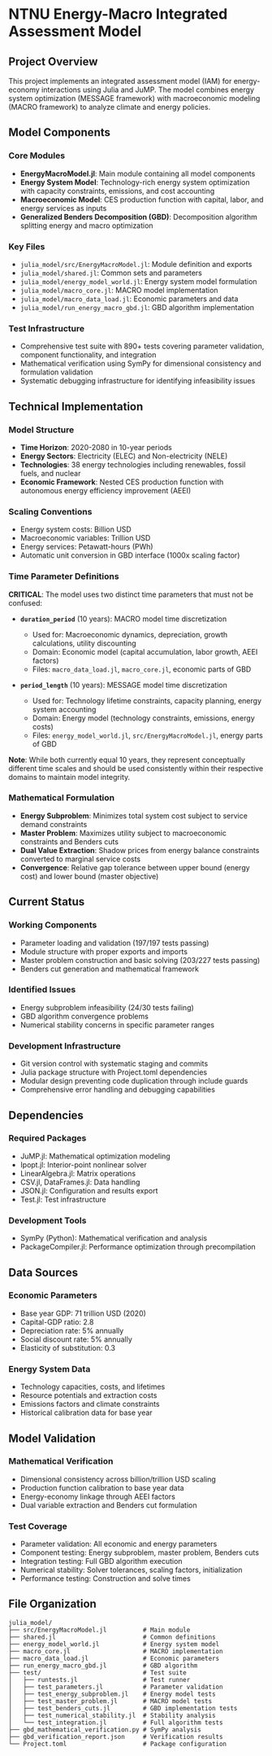 # NTNU Energy-Macro Integrated Assessment Model

## Project Overview

This project implements an integrated assessment model (IAM) for energy-economy interactions using Julia and JuMP. The model combines energy system optimization (MESSAGE framework) with macroeconomic modeling (MACRO framework) to analyze climate and energy policies.

## Model Components

### Core Modules
- **EnergyMacroModel.jl**: Main module containing all model components
- **Energy System Model**: Technology-rich energy system optimization with capacity constraints, emissions, and cost accounting
- **Macroeconomic Model**: CES production function with capital, labor, and energy services as inputs
- **Generalized Benders Decomposition (GBD)**: Decomposition algorithm splitting energy and macro optimization

### Key Files
- `julia_model/src/EnergyMacroModel.jl`: Module definition and exports
- `julia_model/shared.jl`: Common sets and parameters
- `julia_model/energy_model_world.jl`: Energy system model formulation
- `julia_model/macro_core.jl`: MACRO model implementation
- `julia_model/macro_data_load.jl`: Economic parameters and data
- `julia_model/run_energy_macro_gbd.jl`: GBD algorithm implementation

### Test Infrastructure
- Comprehensive test suite with 890+ tests covering parameter validation, component functionality, and integration
- Mathematical verification using SymPy for dimensional consistency and formulation validation
- Systematic debugging infrastructure for identifying infeasibility issues

## Technical Implementation

### Model Structure
- **Time Horizon**: 2020-2080 in 10-year periods
- **Energy Sectors**: Electricity (ELEC) and Non-electricity (NELE)
- **Technologies**: 38 energy technologies including renewables, fossil fuels, and nuclear
- **Economic Framework**: Nested CES production function with autonomous energy efficiency improvement (AEEI)

### Scaling Conventions
- Energy system costs: Billion USD
- Macroeconomic variables: Trillion USD
- Energy services: Petawatt-hours (PWh)
- Automatic unit conversion in GBD interface (1000x scaling factor)

### Time Parameter Definitions
**CRITICAL**: The model uses two distinct time parameters that must not be confused:

- **`duration_period`** (10 years): MACRO model time discretization
  - Used for: Macroeconomic dynamics, depreciation, growth calculations, utility discounting
  - Domain: Economic model (capital accumulation, labor growth, AEEI factors)
  - Files: `macro_data_load.jl`, `macro_core.jl`, economic parts of GBD

- **`period_length`** (10 years): MESSAGE model time discretization  
  - Used for: Technology lifetime constraints, capacity planning, energy system accounting
  - Domain: Energy model (technology constraints, emissions, energy costs)
  - Files: `energy_model_world.jl`, `src/EnergyMacroModel.jl`, energy parts of GBD

**Note**: While both currently equal 10 years, they represent conceptually different time scales and should be used consistently within their respective domains to maintain model integrity.

### Mathematical Formulation
- **Energy Subproblem**: Minimizes total system cost subject to service demand constraints
- **Master Problem**: Maximizes utility subject to macroeconomic constraints and Benders cuts
- **Dual Value Extraction**: Shadow prices from energy balance constraints converted to marginal service costs
- **Convergence**: Relative gap tolerance between upper bound (energy cost) and lower bound (master objective)

## Current Status

### Working Components
- Parameter loading and validation (197/197 tests passing)
- Module structure with proper exports and imports
- Master problem construction and basic solving (203/227 tests passing)
- Benders cut generation and mathematical framework

### Identified Issues
- Energy subproblem infeasibility (24/30 tests failing)
- GBD algorithm convergence problems
- Numerical stability concerns in specific parameter ranges

### Development Infrastructure
- Git version control with systematic staging and commits
- Julia package structure with Project.toml dependencies
- Modular design preventing code duplication through include guards
- Comprehensive error handling and debugging capabilities

## Dependencies

### Required Packages
- JuMP.jl: Mathematical optimization modeling
- Ipopt.jl: Interior-point nonlinear solver
- LinearAlgebra.jl: Matrix operations
- CSV.jl, DataFrames.jl: Data handling
- JSON.jl: Configuration and results export
- Test.jl: Test infrastructure

### Development Tools
- SymPy (Python): Mathematical verification and analysis
- PackageCompiler.jl: Performance optimization through precompilation

## Data Sources

### Economic Parameters
- Base year GDP: 71 trillion USD (2020)
- Capital-GDP ratio: 2.8
- Depreciation rate: 5% annually
- Social discount rate: 5% annually
- Elasticity of substitution: 0.3

### Energy System Data
- Technology capacities, costs, and lifetimes
- Resource potentials and extraction costs
- Emissions factors and climate constraints
- Historical calibration data for base year

## Model Validation

### Mathematical Verification
- Dimensional consistency across billion/trillion USD scaling
- Production function calibration to base year data
- Energy-economy linkage through AEEI factors
- Dual variable extraction and Benders cut formulation

### Test Coverage
- Parameter validation: All economic and energy parameters
- Component testing: Energy subproblem, master problem, Benders cuts
- Integration testing: Full GBD algorithm execution
- Numerical stability: Solver tolerances, scaling factors, initialization
- Performance testing: Construction and solve times

## File Organization

```
julia_model/
├── src/EnergyMacroModel.jl          # Main module
├── shared.jl                        # Common definitions
├── energy_model_world.jl            # Energy system model
├── macro_core.jl                    # MACRO implementation
├── macro_data_load.jl               # Economic parameters
├── run_energy_macro_gbd.jl          # GBD algorithm
├── test/                            # Test suite
│   ├── runtests.jl                  # Test runner
│   ├── test_parameters.jl           # Parameter validation
│   ├── test_energy_subproblem.jl    # Energy model tests
│   ├── test_master_problem.jl       # MACRO model tests
│   ├── test_benders_cuts.jl         # GBD implementation tests
│   ├── test_numerical_stability.jl  # Stability analysis
│   └── test_integration.jl          # Full algorithm tests
├── gbd_mathematical_verification.py # SymPy analysis
├── gbd_verification_report.json     # Verification results
└── Project.toml                     # Package configuration
```